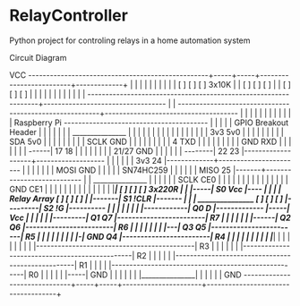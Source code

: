# RelayController
Python project for controling relays in a home automation system

Circuit Diagram


VCC   --------------------------------------------------+-----+-----+-------------------------+-------------+
                                                        |     |     |                         |             |
                                                        |     |     |                         |             |
                                                       [ ]   [ ]   [ ] 3x10K                  |             |
                                                       [ ]   [ ]   [ ]                        |             |
                                                       [ ]   [ ]   [ ]                        |             |
                                                        |     |     |                         |             |
                                                        |     |     |                         |             |
    ----------------------------------------------------------------+----------------------------------     |
   |  --------------------------------------------------------+-------------------------------------   |    |
   |  |                                                 |                                     |  |  |  |    |
   |  |     Raspberry Pi                                 ----------------------------------------   |  |    |
   |  |     GPIO Breakout Header                                                              |  |  |  |    |
   |  |      _______________                                                                  |  |  |  |    |
   |  |     |               |                                                                 |  |  |  |    |
   |  |     | 3v3       5v0 |                                                                 |  |  |  |    |
   |  |     | SDA       5v0 |                                                                 |  |  |  |    |
   |  |     | SCLK      GND |                                                                 |  |  |  |    |
   |  |     | 4         TXD |                                                                 |  |  |  |    |
   |  |     | GND       RXD |                                                                 |  |  |  |    |
   |  ------| 17         18 |                                                                 |  |  |  |    |
   |        | 21/27     GND |                                                                 |  |  |  |    |
    --------| 22         23 |-------------------+-------------------                          |  |  |  |    |
            | 3v3        24 |-------------+----------------------- |                          |  |  |  |    |
            | MOSI      GND |             |     |                | |        SN74HC259         |  |  |  |    |
            | MISO       25 |-------+--------------------------- | |      _______________     |  |  |  |    |
            | SCLK      CE0 |       |     |     |              | | |     |               |    |  |  |  |    |
            | GND       CE1 |       |     |     |              | | |     |               |    |  |  |  |    |
            |_______________|      [ ]   [ ]   [ ]  3x220R     | | |-----| S0        Vcc |----   |  |  |    |        Relay Array
                                   [ ]   [ ]   [ ]             | |-------| S1       !CLR |-------   |  |    |      _______________
                                   [ ]   [ ]   [ ]             |---------| S2         !G |----------   |    |     |               |
                                    |     |     |           |------------| Q0          D |-------------     |-----| Vcc           |
                                    |     |     |           |  |---------| Q1         Q7 |------------------------| R7            |
                                    |     |     |           |  |  |------| Q2         Q6 |------------------------| R6            |
                                    |     |     |           |  |  |  |---| Q3         Q5 |------------------------| R5            |
                                    |     |     |           |  |  |  | |-| GND        Q4 |------------------------| R4            |
                                    |     |     |           |  |  |  | | |_______________|                        |               |
                                    |     |     |           |  |  |  |--------------------------------------------| R3            |
                                    |     |     |           |  |  |-----------------------------------------------| R2            |
                                    |     |     |           |  |--------------------------------------------------| R1            |
                                    |     |     |           |-----------------------------------------------------| R0            |
                                    |     |     |                      |                                    |-----| GND           |
                                    |     |     |                      |                                    |     |_______________|
                                    |     |     |                      |                                    |
GND   ------------------------------+-----+-----+----------------------+------------------------------------+
